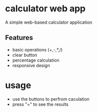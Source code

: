 # calculator web app

A simple web-based calculator application 

## Features 

- basic operations (+,-,*,/)
- clear button
- percentage calculation 
- responsive design 

# usage 
- use the buttons to perfrom caculation 
- press "=" to see the results
